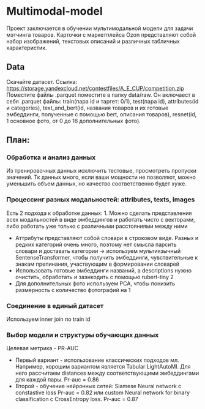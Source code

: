 # Multimodal-model
Проект заключается в обучении мультимодальной модели для задачи мэтчинга товаров. Карточки с маркетплейса Ozon представляют собой набор изображений, текстовых описаний и различных табличных характеристик. 

## Data
Скачайте датасет. Ссылка: https://storage.yandexcloud.net/contestfiles/A_E_CUP/competition.zip
Поместите файлы .parquet поместите в папку data/raw. Он включаест в себя .parquet файлы: train(пара id и таргет: 0/1), test(пара id), attributes(id и categories), text_and_bert(id, названия товаров и их готовые эмбеддинги, полученные с помощью bert, описания товаров), resnet(id, 1 основное фото, от 0 до 16 дополнительных фото). 

## План:
### Обработка и анализ данных
Из тренировочных данных исключить тестовые, просмотреть пропуски значений. Тк данных много, если ваши мощности не позволяют, можно уменьшить объем данных, но качество соответственно будет хуже.

### Процессинг разных модальностей: attributes, texts, images
Есть 2 подхода к обработке данных: 1. Можно сделать представления всех модальностей в виде эмбеддингов и работать чисто с векторами, либо работать уже только с различными расстояниями между ними
* Аттрибуты представляют собой словари в строковом виде. Разных и редких категорий очень много, поэтому нет смысла парсить словари и доставать категории -> используем мультиязычный SentenseTransformer, чтобы получить эмбеддинги, чувствительные к знакам препинания, участвующим в формировании словарей
* Использовать готовые эмбеддинги названий, а descriptions нужно очистить, обработать и заэнкодить с помощью rubert-tiny 2
* Для дополнительных фото используем PCA, чтобы понизить размерность с количество фотографий на 1

### Соединение в единый датасет
Используем inner join по train id

### Выбор модели и структуры обучающих данных
Целевая метрика - PR-AUC
* Первый вариант - использование классических подходов мл. Например, хорошим вариантом является Tabular LightAutoMl. Для него рассчитаем distances между соответствующими эмбеддингами для каждой пары. Pr-auc = 0.86
* Второй - обучение нейронных сетей: Siamese Neural network с constastive loss Pr-auc = 0.82 или custom Neural network for binary classification c CrossEntropy loss. Pr-auc = 0.87
